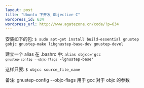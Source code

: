 ```yaml
--- 
layout: post
title: "Ubuntu 下开发 Objective C"
wordpress_id: 634
wordpress_url: http://www.agatezone.cn/code/?p=634
---
```

安装如下的包:
<code>$ sudo apt-get install build-essential gnustep gobjc gnustep-make libgnustep-base-dev gnustep-devel</code>

建立一个 alias 在 .bashrc 中:
<code>alias objcc='gcc `gnustep-config --objc-flags` -lgnustep-base'</code>

这样只要:
<code>$ objcc source_file_name</code>

备注:
gnustep-config --objc-flags 用于 gcc 对于 objc 的参数

